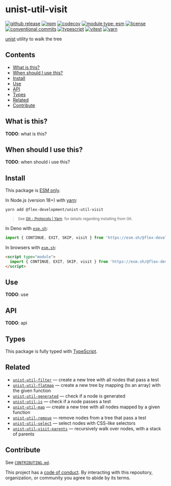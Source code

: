 # unist-util-visit

[![github release](https://img.shields.io/github/v/release/flex-development/unist-util-visit.svg?include_prereleases&sort=semver)](https://github.com/flex-development/unist-util-visit/releases/latest)
[![npm](https://img.shields.io/npm/v/@flex-development/unist-util-visit.svg)](https://npmjs.com/package/@flex-development/unist-util-visit)
[![codecov](https://codecov.io/gh/flex-development/unist-util-visit/graph/badge.svg?token=xHQmS2Z03w)](https://codecov.io/gh/flex-development/unist-util-visit)
[![module type: esm](https://img.shields.io/badge/module%20type-esm-brightgreen)](https://github.com/voxpelli/badges-cjs-esm)
[![license](https://img.shields.io/github/license/flex-development/unist-util-visit.svg)](LICENSE.md)
[![conventional commits](https://img.shields.io/badge/-conventional%20commits-fe5196?logo=conventional-commits&logoColor=ffffff)](https://conventionalcommits.org/)
[![typescript](https://img.shields.io/badge/-typescript-3178c6?logo=typescript&logoColor=ffffff)](https://typescriptlang.org/)
[![vitest](https://img.shields.io/badge/-vitest-6e9f18?style=flat&logo=vitest&logoColor=ffffff)](https://vitest.dev/)
[![yarn](https://img.shields.io/badge/-yarn-2c8ebb?style=flat&logo=yarn&logoColor=ffffff)](https://yarnpkg.com/)

[unist][unist] utility to walk the tree

## Contents

- [What is this?](#what-is-this)
- [When should I use this?](#when-should-i-use-this)
- [Install](#install)
- [Use](#use)
- [API](#api)
- [Types](#types)
- [Related](#related)
- [Contribute](#contribute)

## What is this?

**TODO**: what is this?

## When should I use this?

**TODO**: when should i use this?

## Install

This package is [ESM only][esm].

In Node.js (version 18+) with [yarn][yarn]:

```sh
yarn add @flex-development/unist-util-visit
```

<blockquote>
  <small>
    See <a href='https://yarnpkg.com/protocol/git'>Git - Protocols | Yarn</a>
    &nbsp;for details regarding installing from Git.
  </small>
</blockquote>

In Deno with [`esm.sh`][esmsh]:

```ts
import { CONTINUE, EXIT, SKIP, visit } from 'https://esm.sh/@flex-development/unist-util-visit'
```

In browsers with [`esm.sh`][esmsh]:

```html
<script type="module">
  import { CONTINUE, EXIT, SKIP, visit } from 'https://esm.sh/@flex-development/unist-util-visit'
</script>
```

## Use

**TODO**: use

## API

**TODO**: api

## Types

This package is fully typed with [TypeScript][typescript].

## Related

- [`unist-util-filter`][unist-util-filter] &mdash; create a new tree with all nodes that pass a test
- [`unist-util-flatmap`][unist-util-flatmap] &mdash; create a new tree by mapping (to an array) with the given function
- [`unist-util-generated`][unist-util-generated] &mdash; check if a node is generated
- [`unist-util-is`][unist-util-is] &mdash; check if a node passes a test
- [`unist-util-map`][unist-util-map] &mdash; create a new tree with all nodes mapped by a given function
- [`unist-util-remove`][unist-util-remove] &mdash; remove nodes from a tree that pass a test
- [`unist-util-select`][unist-util-filter] &mdash; select nodes with CSS-like selectors
- [`unist-util-visit-parents`][unist-util-visit-parents] &mdash; recursively walk over nodes, with a stack of parents

## Contribute

See [`CONTRIBUTING.md`](CONTRIBUTING.md).

This project has a [code of conduct](CODE_OF_CONDUCT.md). By interacting with this repository, organization, or
community you agree to abide by its terms.

[esm]: https://gist.github.com/sindresorhus/a39789f98801d908bbc7ff3ecc99d99c
[esmsh]: https://esm.sh/
[typescript]: https://www.typescriptlang.org
[unist-util-filter]: https://github.com/syntax-tree/unist-util-filter
[unist-util-flatmap]: https://github.com/syntax-tree/unist-util-flatmap
[unist-util-generated]: https://github.com/syntax-tree/unist-util-generated
[unist-util-is]: https://github.com/syntax-tree/unist-util-is
[unist-util-map]: https://github.com/syntax-tree/unist-util-map
[unist-util-remove]: https://github.com/syntax-tree/unist-util-remove
[unist-util-visit-parents]: https://github.com/syntax-tree/unist-util-visit-parents
[unist]: https://github.com/syntax-tree/unist
[yarn]: https://yarnpkg.com
